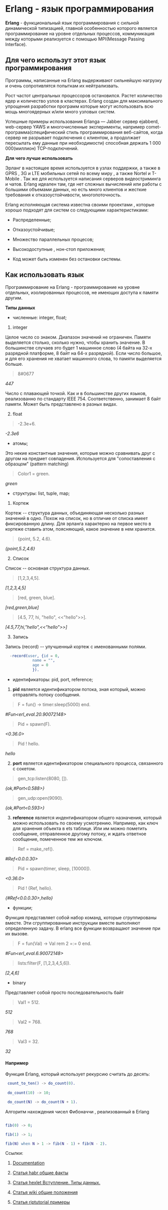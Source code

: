 # Erlang - язык программирования

<b>Erlang</b> - функциональный язык программирования 
с сильной динамической типизацией, главной особенностью которого является программирование на уровне отдельных процессов, коммуникация между которыми реализуется с помощью MPI(Message Passing Interface).

## <b>Для чего использут этот язык программирования</b>

Программы, написанные на Erlang выдерживают сильнейшую нагрузку и очень сопротивлятся попыткам их нейтрализвать. 

Рост частот центральных процессоров остановился. Растет количество ядер и количество узлов в кластерах. Erlang создан для максимального упрощения разработки программ которые могут использовать всю мощь многоядерных и/или много узловых систем.

Успешные примеры использования Erlanga — Jabber сервер ejabberd, web-сервер YAWS и многочисленные эксперименты, например comet-программа(специфический стиль программирования веб-сайтов, когда сервер не разрывает подключения с клиентом, а продолжает пересылать ему данные при необходимости) способная держать 1 000 000(миллион) TCP-подключений.

<b>Для чего лучше использовать</b>

Эрланг в настоящее время используется в узлах поддержки, а также в GPRS , 3G и LTE мобильных сетей по всему миру , а также Nortel и T-Mobile .
Так же для используется написания серверов видеостриминга и чатов. Erlang идеален там, где нет сложных вычислений или работы с большими объемами данных, но есть много клиентов и жесткие требования к отказоустойчивости, многопоточность.

Erlang исполняющая система известна своими проектами , которые хорошо подходят для систем со следующими характеристиками:

 - Распределенные;
 
 - Отказоустойчивые;
 
 - Множество параллельных процесов;
 
 - Высокодоступные , нон-стоп приложения;
 
 - Код может быть изменен без остановки системы.

## <b>Как использовать язык</b>

Программирование на Erlang - программирование на уровне отдельных, изолированных процессов, не имеющих доступа к памяти другим.

**Типы данных**

- численные: integer, float;
 
1.  integer

Целое число со знаком. Диапазон значений не ограничен. Памяти выделяется столько, сколько нужно, чтобы хранить значение. В большинстве случаев это будет 1 машинное слово (4 байта на 32-х разрядной платформе, 8 байт на 64-х разрядной). Если число большое, и для его хранения не хватает машинного слова, то памяти выделяется больше.

>8#0677

<i>447</i>

Число с плавающей точкой. Как и в большинстве других языков, реализованно по стандарту IEEE 754. Соответственно, занимает 8 байт памяти. Может быть представлено в разных видах.

2.  float

> -2.3e+6.

<i>-2.3e6</i>

 - атомы;
 
 Это некие константные значения, которые можно сравнивать друг с другом на предмет совпадения. 
 Используется для "сопоставления с образцом" (pattern matching) 
 
> Color1 = green.

<i>green</i>

- структуры: list, tuple, map;

1.  Кортеж

Кортеж -- структура данных, объединяющая несколько разных значений в одно. Похож на список, но в отличие от списка имеет фиксированную длину. Для эрланга характерно на первое место в кортеже ставить атом, поясняющий, какое значение в нем хранится.


> {point, 5.2, 4.6}.

<i>{point,5.2,4.6}</i>

2.  Список

Список -- основная структура данных. 

>  [1,2,3,4,5].

<i>[1,2,3,4,5]</i>


>  [red, green, blue].

<i>[red,green,blue]</i>


>  [4.5, 77, hi, "hello", <<"hello">>].

<i>[4.5,77,hi,"hello",<<"hello">>]</i>

3. Запись

Запись (record) -- улучшенный кортеж с именованными полями. 
```erlang
  -record(user, {id = 0,
            name = "",
            age = 0
            }).
```

 - идентификаторы: pid, port, reference;
 
1. <b>pid</b> является идентификатором потока, зная который, можно отправлять потоку сообщения.

>  F = fun() -> timer:sleep(5000) end.

<i>#Fun<erl_eval.20.90072148></i>


> Pid = spawn(F).

<i><0.36.0></i>


>  Pid ! hello.

<i>hello</i>

2. <b>port</b> является идентификатором специального процесса, связанного с сокетом.

> gen_tcp:listen(8080, []).

<i>{ok,#Port<0.588>}</i>


> gen_udp:open(9090).

<i>{ok,#Port<0.593>}</i>

3. <b>reference</b> является индентификатором общего назначения, который можно использовать по своему усмотрению. Например, как ключ для хранения объекта в ets таблице. Или им можно пометить сообщение, отправленное другому потоку, и ждать ответное сообщение, помеченное тем же ключом.

> Ref = make_ref().

<i>#Ref<0.0.0.30></i>


> Pid = spawn(timer, sleep, [10000]).

<i><0.36.0></i>


> Pid ! {Ref, hello}.

<i>{#Ref<0.0.0.30>,hello} </i>
 
 - функции;
 
Функция представляет собой набор команд, которые сгруппированы вместе. Эти сгруппированные инструкции вместе выполняют определенную 
задачу. В erlang все функции возвращают значение при их вызове.

> F = fun(Val) -> Val rem 2 =:= 0 end.

<i>#Fun<erl_eval.6.90072148></i>


> lists:filter(F, [1,2,3,4,5,6]).

<i>[2,4,6]</i>

 - binary
 
Представляет собой просто последовательность байт
> Val1 = 512.

<i>512</i>


> Val2 = 768.

<i>768</i>


> Val3 = 32.

<i>32</i>


#### Например 

Функция Erlang, который использует рекурсию считать до десять:

```erlang
 count_to_ten() -> do_count(0).
 
 do_count(10) -> 10;

 do_count(N) -> do_count(N + 1).

```

Алгоритм нахождения чисел Фибоначчи , реализованный в Erlang
```erlang

fib(0) -> 0; 

fib(1) -> 1; 

fib(N) when N > 1 -> fib(N - 1) + fib(N - 2).
```
Ссылки:

1. [Documentation](https://www.erlang.org/docs)

2. [Статья habr общие факты](https://habr.com/ru/post/50028/)

3. [Статья hexlet Вступление. Типы данных.](https://ru.hexlet.io/courses/erlang_101/lessons/practical_erlang_intro_and_types/theory_unit)

4. [Статья wiki общие положения](https://ru.qwe.wiki/wiki/Erlang_(programming_language) )

5. [Статья riptutorial примеры](https://riptutorial.com/ru/erlang )



